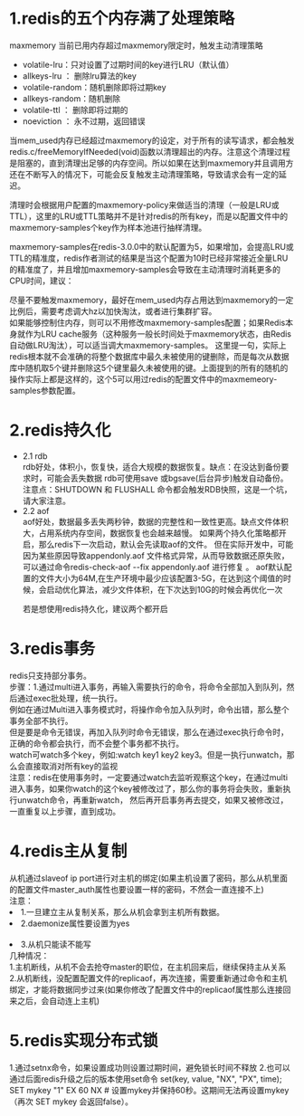 <h1>1.redis的五个内存满了处理策略</h1>
maxmemory 当前已用内存超过maxmemory限定时，触发主动清理策略
<ul>
  <li>volatile-lru：只对设置了过期时间的key进行LRU（默认值）<br/></li>
<li>allkeys-lru ： 删除lru算法的key<br/></li>
<li>volatile-random：随机删除即将过期key<br/></li>
<li>allkeys-random：随机删除<br/></li>
<li>volatile-ttl ： 删除即将过期的<br/></li>
<li>noeviction ： 永不过期，返回错误<br/></li>
  </ul>
当mem_used内存已经超过maxmemory的设定，对于所有的读写请求，都会触发redis.c/freeMemoryIfNeeded(void)函数以清理超出的内存。注意这个清理过程是阻塞的，直到清理出足够的内存空间。所以如果在达到maxmemory并且调用方还在不断写入的情况下，可能会反复触发主动清理策略，导致请求会有一定的延迟。<br/>

清理时会根据用户配置的maxmemory-policy来做适当的清理（一般是LRU或TTL），这里的LRU或TTL策略并不是针对redis的所有key，而是以配置文件中的maxmemory-samples个key作为样本池进行抽样清理。<br/>

maxmemory-samples在redis-3.0.0中的默认配置为5，如果增加，会提高LRU或TTL的精准度，redis作者测试的结果是当这个配置为10时已经非常接近全量LRU的精准度了，并且增加maxmemory-samples会导致在主动清理时消耗更多的CPU时间，建议：<br/>

尽量不要触发maxmemory，最好在mem_used内存占用达到maxmemory的一定比例后，需要考虑调大hz以加快淘汰，或者进行集群扩容。<br/>
如果能够控制住内存，则可以不用修改maxmemory-samples配置；如果Redis本身就作为LRU cache服务（这种服务一般长时间处于maxmemory状态，由Redis自动做LRU淘汰），可以适当调大maxmemory-samples。
这里提一句，实际上redis根本就不会准确的将整个数据库中最久未被使用的键删除，而是每次从数据库中随机取5个键并删除这5个键里最久未被使用的键。上面提到的所有的随机的操作实际上都是这样的，这个5可以用过redis的配置文件中的maxmemeory-samples参数配置。<br/>

<h1>2.redis持久化</h1>
<ul>
  <li>2.1 rdb</li>
   rdb好处，体积小，恢复快，适合大规模的数据恢复。缺点：在没达到备份要求时，可能会丢失数据
  rdb可使用save 或bgsave(后台异步)触发自动备份。
  注意点：SHUTDOWN 和 FLUSHALL 命令都会触发RDB快照，这是一个坑，请大家注意。 
 
  <li>2.2 aof</li> 
   aof好处，数据最多丢失两秒钟，数据的完整性和一致性更高。缺点文件体积大，占用系统内存空间，数据恢复也会越来越慢。
  如果两个持久化策略都开启，那么redis下一次启动，默认会先读取aof的文件。
  但在实际开发中，可能因为某些原因导致appendonly.aof 文件格式异常，从而导致数据还原失败，可以通过命令redis-check-aof --fix appendonly.aof 进行修复 。
  aof默认配置的文件大小为64M,在生产环境中最少应该配置3-5G，在达到这个阈值的时候，会启动优化算法，减少文件体积，在下次达到10G的时候会再优化一次  
  
  若是想使用redis持久化，建议两个都开启
</ul>
<h1>3.redis事务</h1>
redis只支持部分事务。<br/>
步骤：1.通过multi进入事务，再输入需要执行的命令，将命令全部加入到队列，然后通过exec批处理，统一执行。<br/>
例如在通过Multi进入事务模式时，将操作命令加入队列时，命令出错，那么整个事务全部不执行。<br/>
但是要是命令无错误，再加入队列时命令无错误，那么在通过exec执行命令时，正确的命令都会执行，而不会整个事务都不执行。<br/>
watch可watch多个key，例如:watch key1 key2 key3。但是一执行unwatch，那么会直接取消对所有key的监视<br/>
注意：redis在使用事务时，一定要通过watch去监听观察这个key，在通过multi进入事务，如果你watch的这个key被修改过了，那么你的事务将会失败，重新执行unwatch命令，再重新watch，
然后再开启事务再去提交，如果又被修改过，一直重复以上步骤，直到成功。
<h1>4.redis主从复制</h1>
从机通过slaveof ip port进行对主机的绑定(如果主机设置了密码，那么从机里面的配置文件master_auth属性也要设置一样的密码，不然会一直连接不上)<br/>
注意：<br/>
<li>1.一旦建立主从复制关系，那么从机会拿到主机所有数据。<br/></li> 
<li>2.daemonize属性要设置为yes<br/><br/></li>
<li>3.从机只能读不能写<br/></li>
几种情况：<br/>
1.主机断线，从机不会去抢夺master的职位，在主机回来后，继续保持主从关系<br/>
2.从机断线，没配置配置文件的replicaof，再次连接，需要重新通过命令和主机绑定，才能将数据同步过来(如果你修改了配置文件中的replicaof属性那么连接回来之后，会自动连上主机)<br/>
<h1>5.redis实现分布式锁</h1>
1.通过setnx命令，如果设置成功则设置过期时间，避免锁长时间不释放
2.也可以通过后面redis升级之后的版本使用set命令 set(key, value, "NX", "PX", time);
SET mykey "1" EX 60 NX  
# 设置mykey并保持60秒。这期间无法再设置mykey（再次 SET mykey 会返回false）。
